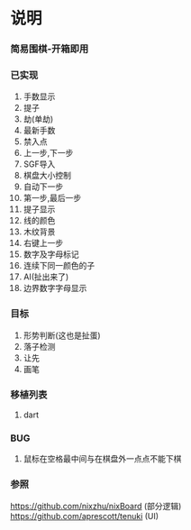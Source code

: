 # 说明
### 简易围棋-开箱即用

### 已实现
1. 手数显示  
2. 提子  
3. 劫(单劫)  
4. 最新手数  
5. 禁入点  
6. 上一步,下一步  
7. SGF导入  
8. 棋盘大小控制  
9. 自动下一步  
10. 第一步,最后一步 
11. 提子显示   
12. 线的颜色
13. 木纹背景  
14. 右键上一步  
15. 数字及字母标记
16. 连续下同一颜色的子 
17. AI(扯出来了)  
18. 边界数字字母显示

### 目标
1. 形势判断(这也是扯蛋)  
3. 落子检测   
4. 让先  
8. 画笔  



### 移植列表
1. dart

### BUG
1. 鼠标在空格最中间与在棋盘外一点点不能下棋  

### 参照
https://github.com/nixzhu/nixBoard  (部分逻辑)  
https://github.com/aprescott/tenuki  (UI)
